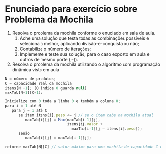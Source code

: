 # Enunciado para exercício sobre Problema da Mochila

1. Resolva o problema da mochila conforme o enuciado em sala de aula. 
   1. Ache uma solução que testa todas as combinações possíveis e seleciona a melhor, aplicando divisão-e-conquista ou não;
   1. Contabilize o número de iterações;
   1. Implemente e teste sua solução, para o caso exposto em aula e outros de mesmo porte (;-)).
1. Resolva o problema da mochila utilizando o algoritmo com programação dinâmica visto em aula
```javascript
N = número de produtos;
C = capacidade real da mochila
itens[N +1]; (O índice 0 guarda null)
maxTab[N+1][C+1];

Inicialize com 0 toda a linha 0 e também a coluna 0;
para i = 1 até N
   para j = 1 até C
      se item itens[i].peso <= j // se o item cabe na mochila atual
         maxTab[i][j] = Max(maxTab[i-1][j], 
                            itens[i].valor + 
                              maxTab[i-1][j – itens[i].peso]);
      senão
         maxTab[i][j] = maxTab[i-1][j];

retorne maxTab[N][C] // valor máximo para uma mochila de capacidade C e 		          //que pode conter itens que vão do item 1 até o item N.
```
